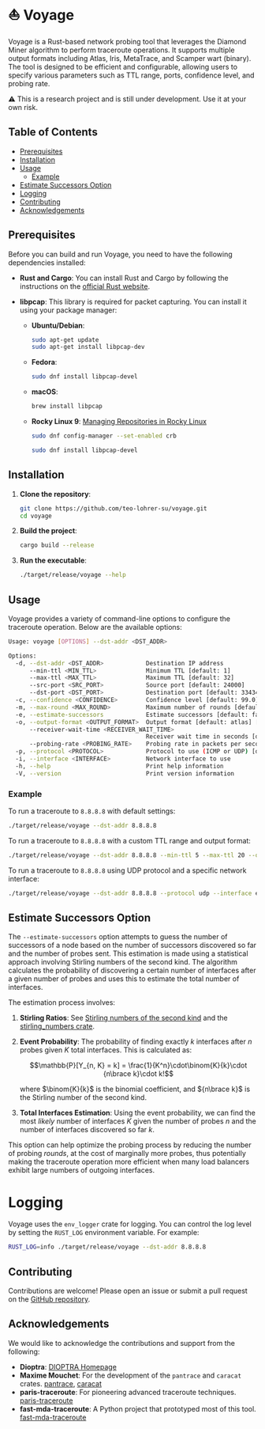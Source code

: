# :boat: Voyage

Voyage is a Rust-based network probing tool that leverages the Diamond Miner algorithm to perform traceroute operations. It supports multiple output formats including Atlas, Iris, MetaTrace, and Scamper wart (binary). The tool is designed to be efficient and configurable, allowing users to specify various parameters such as TTL range, ports, confidence level, and probing rate.

:warning: This is a research project and is still under development. Use it at your own risk.

## Table of Contents

- [Prerequisites](#prerequisites)
- [Installation](#installation)
- [Usage](#usage)
  - [Example](#example)
- [Estimate Successors Option](#estimate-successors-option)
- [Logging](#logging)
- [Contributing](#contributing)
- [Acknowledgements](#acknowledgements)

## Prerequisites

Before you can build and run Voyage, you need to have the following dependencies installed:

- **Rust and Cargo**: You can install Rust and Cargo by following the instructions on the [official Rust website](https://www.rust-lang.org/tools/install).
- **libpcap**: This library is required for packet capturing. You can install it using your package manager:

  - **Ubuntu/Debian**:
    ```sh
    sudo apt-get update
    sudo apt-get install libpcap-dev
    ```

  - **Fedora**:
    ```sh
    sudo dnf install libpcap-devel
    ```

  - **macOS**:
    ```sh
    brew install libpcap
    ```

  - **Rocky Linux 9**:
    [Managing Repositories in Rocky Linux](https://wiki.rockylinux.org/rocky/repo/)
    ```sh
    sudo dnf config-manager --set-enabled crb
    ```

    ```sh
    sudo dnf install libpcap-devel
    ```

## Installation

1. **Clone the repository**:
    ```sh
    git clone https://github.com/teo-lohrer-su/voyage.git
    cd voyage
    ```

2. **Build the project**:
    ```sh
    cargo build --release
    ```

3. **Run the executable**:
    ```sh
    ./target/release/voyage --help
    ```

## Usage

Voyage provides a variety of command-line options to configure the traceroute operation. Below are the available options:

```sh
Usage: voyage [OPTIONS] --dst-addr <DST_ADDR>

Options:
  -d, --dst-addr <DST_ADDR>            Destination IP address
      --min-ttl <MIN_TTL>              Minimum TTL [default: 1]
      --max-ttl <MAX_TTL>              Maximum TTL [default: 32]
      --src-port <SRC_PORT>            Source port [default: 24000]
      --dst-port <DST_PORT>            Destination port [default: 33434]
  -c, --confidence <CONFIDENCE>        Confidence level [default: 99.0]
  -m, --max-round <MAX_ROUND>          Maximum number of rounds [default: 100]
  -e, --estimate-successors            Estimate successors [default: false]
  -o, --output-format <OUTPUT_FORMAT>  Output format [default: atlas] [possible values: atlas, iris, flat, internal, scamper, quiet]
      --receiver-wait-time <RECEIVER_WAIT_TIME>
                                       Receiver wait time in seconds [default: 1]
      --probing-rate <PROBING_RATE>    Probing rate in packets per second [default: 100]
  -p, --protocol <PROTOCOL>            Protocol to use (ICMP or UDP) [default: icmp] [possible values: icmp, udp]
  -i, --interface <INTERFACE>          Network interface to use
  -h, --help                           Print help information
  -V, --version                        Print version information
```

### Example

To run a traceroute to `8.8.8.8` with default settings:

```sh
./target/release/voyage --dst-addr 8.8.8.8
```

To run a traceroute to `8.8.8.8` with a custom TTL range and output format:

```sh
./target/release/voyage --dst-addr 8.8.8.8 --min-ttl 5 --max-ttl 20 --output-format flat
```

To run a traceroute to `8.8.8.8` using UDP protocol and a specific network interface:

```sh
./target/release/voyage --dst-addr 8.8.8.8 --protocol udp --interface eth0
```

## Estimate Successors Option

The `--estimate-successors` option attempts to guess the number of successors of a node based on the number of successors discovered so far and the number of probes sent. This estimation is made using a statistical approach involving Stirling numbers of the second kind. The algorithm calculates the probability of discovering a certain number of interfaces after a given number of probes and uses this to estimate the total number of interfaces.

The estimation process involves:

1. **Stirling Ratios**: See [Stirling numbers of the second kind](https://en.wikipedia.org/wiki/Stirling_numbers_of_the_second_kind) and the [stirling_numbers crate](https://docs.rs/stirling_numbers/latest/stirling_numbers/fn.stirling2_ratio_table.html).

2. **Event Probability**: The probability of finding exactly $k$ interfaces after $n$ probes given $K$ total interfaces. This is calculated as:

   $$\mathbb{P}[Y_{n, K} = k] = \frac{1}{K^n}\cdot\binom{K}{k}\cdot {n\brace k}\cdot k!$$

   where $\binom{K}{k}$ is the binomial coefficient, and ${n\brace k}$ is the Stirling number of the second kind.

3. **Total Interfaces Estimation**: Using the event probability, we can find the most *likely* number of interfaces $K$ given the number of probes $n$ and the number of interfaces discovered so far $k$.

This option can help optimize the probing process by reducing the number of probing *rounds*, at the cost of marginally more probes, thus potentially making the traceroute operation more efficient when many load balancers exhibit large numbers of outgoing interfaces.

# Logging

Voyage uses the `env_logger` crate for logging. You can control the log level by setting the `RUST_LOG` environment variable. For example:

```sh
RUST_LOG=info ./target/release/voyage --dst-addr 8.8.8.8
```

## Contributing

Contributions are welcome! Please open an issue or submit a pull request on the [GitHub repository](https://github.com/teo-lohrer-su/voyage).

## Acknowledgements

We would like to acknowledge the contributions and support from the following:

- **Dioptra**: [DIOPTRA Homepage](https://dioptra.io)
- **Maxime Mouchet**: For the development of the `pantrace` and `caracat` crates. [pantrace](https://crates.io/crates/pantrace), [caracat](https://crates.io/crates/caracat)
- **paris-traceroute**: For pioneering advanced traceroute techniques. [paris-traceroute](https://github.com/dioptra-io/paris-traceroute)
- **fast-mda-traceroute**: A Python project that prototyped most of this tool. [fast-mda-traceroute](https://github.com/dioptra-io/fast-mda-traceroute)
